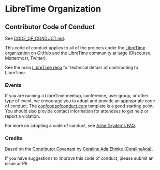 # LibreTime Organization

## Contributor Code of Conduct

See [CODE_OF_CONDUCT.md](https://github.com/libretime/organization/blob/main/CODE_OF_CONDUCT.md).

This code of conduct applies to all of the projects under the [LibreTime organization on GitHub](https://github.com/orgs/libretime/) and the LibreTime community at large (Discourse, Mattermost, Twitter).

See the main [LibreTime repo](https://github.com/libretime/libretime/) for technical details of contributing to LibreTime.

### Events

If you are running a LibreTime meetup, conference, user group, or other type of event, we encourage you to adopt and provide an appropriate code of conduct.
The [confcodeofconduct.com](http://confcodeofconduct.com/) template is a good starting point.
You should also provide contact information for attendees to get help or report a violation.

For more on adopting a code of conduct, see [Ashe Dryden's FAQ](http://ashedryden.com/blog/codes-of-conduct-101-faq).

### Credits

Based on the [Contributor Covenant](https://github.com/ContributorCovenant/contributor_covenant) by [Coraline Ada Ehmke (CoralineAda)](https://github.com/CoralineAda).

If you have suggestions to improve this code of conduct, please submit an issue or PR.
